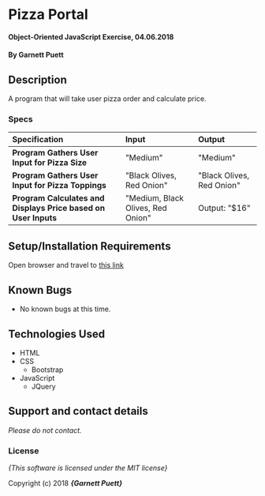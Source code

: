 # Pizza Portal

#### Object-Oriented JavaScript Exercise, 04.06.2018

#### By **Garnett Puett**

## Description

A program that will take user pizza order and calculate price.


### Specs
| Specification | Input | Output |
| :-------------     | :------------- | :------------- |
| **Program Gathers User Input for Pizza Size** | "Medium" | "Medium" |
| **Program Gathers User Input for Pizza Toppings**| "Black Olives, Red Onion" | "Black Olives, Red Onion" |
| **Program Calculates and Displays Price based on User Inputs**| "Medium, Black Olives, Red Onion" | Output: "$16" |


## Setup/Installation Requirements

Open browser and travel to <a href="https://gpuett.github.io/pizza-portal/">this link</a>

## Known Bugs
* No known bugs at this time.

## Technologies Used
* HTML
* CSS
  * Bootstrap
* JavaScript
  * JQuery

## Support and contact details

_Please do not contact._

### License

*{This software is licensed under the MIT license}*

Copyright (c) 2018 **_{Garnett Puett}_**
